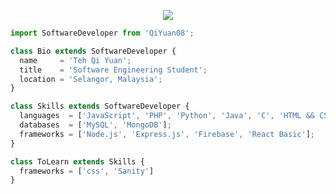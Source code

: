 <p align="center">
  <img src="https://media.giphy.com/media/M9gbBd9nbDrOTu1Mqx/giphy.gif" />
</p>

```js
import SoftwareDeveloper from 'QiYuan08';

class Bio extends SoftwareDeveloper {
  name     = 'Teh Qi Yuan';
  title    = 'Software Engineering Student';
  location = 'Selangor, Malaysia';
}

class Skills extends SoftwareDeveloper {
  languages  = ['JavaScript', 'PHP', 'Python', 'Java', 'C', 'HTML && CSS'];
  databases  = ['MySQL', 'MongoDB'];
  frameworks = ['Node.js', 'Express.js', 'Firebase', 'React Basic'];
}

class ToLearn extends Skills {
  frameworks = ['css', 'Sanity']
}
```
